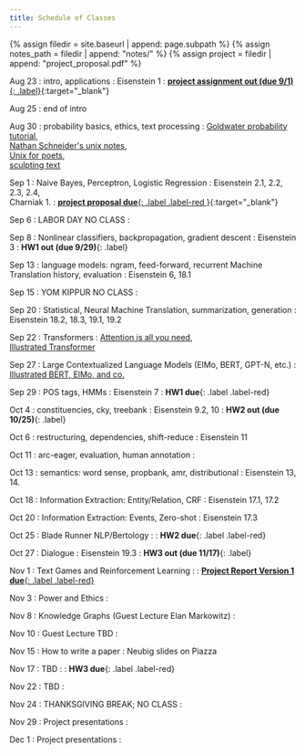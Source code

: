 ```yaml
---
title: Schedule of Classes
---
```



{% assign filedir = site.baseurl | append: page.subpath %} 
{% assign notes_path = filedir | append: "notes/" %} 
{% assign project = filedir | append: "project_proposal.pdf" %}

Aug 23
: intro, applications
: Eisenstein 1
: [**project assignment out (due 9/1)**{: .label}]({{project}}){:target="_blank"}


Aug 25
: end of intro


Aug 30
: probability basics, ethics, text processing
: [Goldwater probability tutorial](http://homepages.inf.ed.ac.uk/sgwater/teaching/general/probability.pdf),\
[Nathan Schneider's unix notes](https://github.com/nschneid/unix-text-commands),\
[Unix for poets](https://www.cs.upc.edu/~padro/Unixforpoets.pdf),\
[sculpting text](http://matt.might.net/articles/sculpting-text/)

Sep 1
: Naive Bayes, Perceptron, Logistic Regression
: Eisenstein 2.1, 2.2, 2.3, 2.4,\
Charniak 1.
: [**project proposal due**{: .label .label-red }]({{project}}){:target="_blank"}

Sep 6
: LABOR DAY NO CLASS
: 

Sep 8
: Nonlinear classifiers, backpropagation, gradient descent
: Eisenstein 3
: **HW1 out (due 9/29)**{: .label}

Sep 13
: language models: ngram, feed-forward, recurrent Machine Translation history, evaluation
: Eisenstein 6, 18.1
  
Sep 15
: YOM KIPPUR NO CLASS
: 

Sep 20
: Statistical, Neural Machine Translation, summarization, generation
: Eisenstein 18.2, 18.3, 19.1, 19.2
  
Sep 22
: Transformers
: [Attention is all you need](https://arxiv.org/abs/1706.03762), \
[Illustrated Transformer](http://jalammar.github.io/illustrated-transformer/)

Sep 27
: Large Contextualized Language Models (ElMo, BERT, GPT-N, etc.)
: [Illustrated BERT, ElMo, and co.](http://jalammar.github.io/illustrated-bert/)
  
Sep 29
: POS tags, HMMs
: Eisenstein 7
: **HW1 due**{: .label .label-red}

Oct 4
: constituencies, cky, treebank
: Eisenstein 9.2, 10
: **HW2 out (due 10/25)**{: .label}

Oct 6
: restructuring, dependencies, shift-reduce
: Eisenstein 11

Oct 11
: arc-eager, evaluation, human annotation
: 

Oct 13
: semantics: word sense, propbank, amr, distributional
: Eisenstein 13, 14.
  
Oct 18
: Information Extraction: Entity/Relation, CRF
: Eisenstein 17.1, 17.2

Oct 20
: Information Extraction: Events, Zero-shot
: Eisenstein 17.3

Oct 25
: Blade Runner NLP/Bertology
: 
: **HW2 due**{: .label .label-red}

Oct 27
: Dialogue
: Eisenstein 19.3
: **HW3 out (due 11/17)**{: .label}

Nov 1
: Text Games and Reinforcement Learning
: 
: [**Project Report Version 1 due**{: .label .label-red}](({{project}}){:target="_blank"})

Nov 3
: Power and Ethics
: 

Nov 8
: Knowledge Graphs (Guest Lecture Elan Markowitz)
: 

Nov 10
: Guest Lecture TBD
:  

Nov 15
: How to write a paper
: Neubig slides on Piazza

Nov 17
: TBD
: 
: **HW3 due**{: .label .label-red}

Nov 22
: TBD
: 

Nov 24
: THANKSGIVING BREAK; NO CLASS
: 

Nov 29
: Project presentations
: 

Dec 1
: Project presentations
: 
